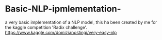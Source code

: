 # Basic-NLP-ipmlementation-
a very basic implementation of a NLP model, this ha been created by me for the kaggle competition 'Radix challenge'.
https://www.kaggle.com/domizianostingi/very-easy-nlp
